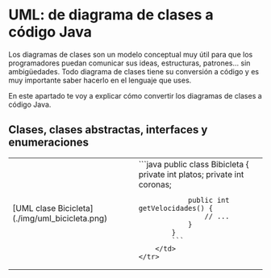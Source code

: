 # UML: de diagrama de clases a código Java
Los diagramas de clases son un modelo conceptual muy útil para que los programadores puedan comunicar sus ideas, estructuras, patrones… sin ambigüedades. Todo diagrama de clases tiene su conversión a código y es muy importante saber hacerlo en el lenguaje que uses.

En este apartado te voy a explicar cómo convertir los diagramas de clases a código Java.

## Clases, clases abstractas, interfaces y enumeraciones
<table>
	<tr>
		<td>
			[UML clase Bicicleta](./img/uml_bicicleta.png)
		</td>
		<td>
			```java
			public class Bibicleta {
				private int platos;
				private int coronas;

	            public int getVelocidades() {
	                // ...
				}
			}
			```
		</td>
	</tr>
</table>
